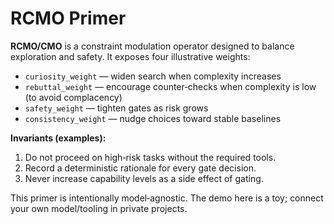 # RCMO Primer

**RCMO/CMO** is a constraint modulation operator designed to balance exploration and safety. It exposes four illustrative weights:
- `curiosity_weight` — widen search when complexity increases
- `rebuttal_weight` — encourage counter‑checks when complexity is low (to avoid complacency)
- `safety_weight` — tighten gates as risk grows
- `consistency_weight` — nudge choices toward stable baselines

**Invariants (examples):**
1. Do not proceed on high‑risk tasks without the required tools.
2. Record a deterministic rationale for every gate decision.
3. Never increase capability levels as a side effect of gating.

This primer is intentionally model‑agnostic. The demo here is a toy; connect your own model/tooling in private projects.
